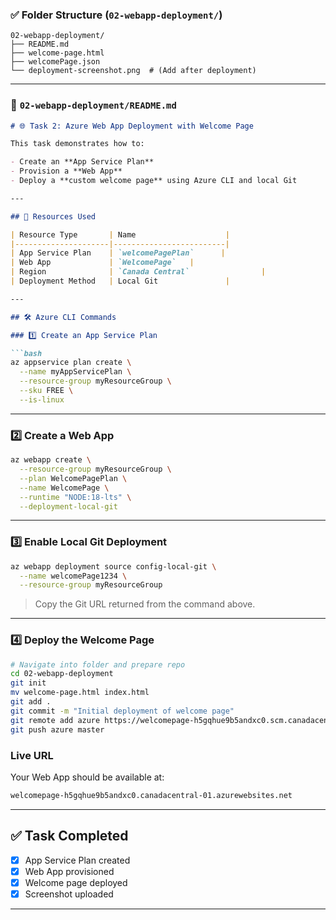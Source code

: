 
### ✅ Folder Structure (`02-webapp-deployment/`)

```
02-webapp-deployment/
├── README.md
├── welcome-page.html
├── welcomePage.json
└── deployment-screenshot.png  # (Add after deployment)
```

---

### 📄 `02-webapp-deployment/README.md`

````markdown
# 🌐 Task 2: Azure Web App Deployment with Welcome Page

This task demonstrates how to:

- Create an **App Service Plan**
- Provision a **Web App**
- Deploy a **custom welcome page** using Azure CLI and local Git

---

## 📌 Resources Used

| Resource Type       | Name                    |
|---------------------|-------------------------|
| App Service Plan    | `welcomePagePlan`      |
| Web App             | `WelcomePage`   |
| Region              | `Canada Central`                |
| Deployment Method   | Local Git               |

---

## 🛠 Azure CLI Commands

### 1️⃣ Create an App Service Plan

```bash
az appservice plan create \
  --name myAppServicePlan \
  --resource-group myResourceGroup \
  --sku FREE \
  --is-linux
````

---

### 2️⃣ Create a Web App

```bash
az webapp create \
  --resource-group myResourceGroup \
  --plan WelcomePagePlan \
  --name WelcomePage \
  --runtime "NODE:18-lts" \
  --deployment-local-git
```

---

### 3️⃣ Enable Local Git Deployment

```bash
az webapp deployment source config-local-git \
  --name welcomePage1234 \
  --resource-group myResourceGroup
```

> Copy the Git URL returned from the command above.

---

### 4️⃣ Deploy the Welcome Page

```bash
# Navigate into folder and prepare repo
cd 02-webapp-deployment
git init
mv welcome-page.html index.html 
git add .
git commit -m "Initial deployment of welcome page"
git remote add azure https://welcomepage-h5gqhue9b5andxc0.scm.canadacentral-01.azurewebsites.net:443/WelcomePage.git
git push azure master
```
### Live URL
Your Web App should be available at:

```bash
welcomepage-h5gqhue9b5andxc0.canadacentral-01.azurewebsites.net
```
---


## ✅ Task Completed

* [x] App Service Plan created
* [x] Web App provisioned
* [x] Welcome page deployed
* [x] Screenshot uploaded

---


